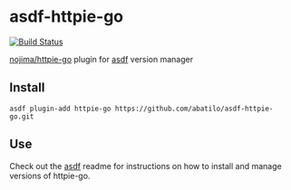 # asdf-httpie-go

[![Build Status](https://github.com/nojima/asdf-httpie-go/workflows/main/badge.svg)](https://github.com/nojima/asdf-httpie-go/actions)

[nojima/httpie-go](https://github.com/nojima/httpie-go) plugin for [asdf](https://github.com/asdf-vm/asdf) version manager

## Install

```
asdf plugin-add httpie-go https://github.com/abatilo/asdf-httpie-go.git
```

## Use

Check out the [asdf](https://github.com/asdf-vm/asdf) readme for instructions on how to install and manage versions of httpie-go.
